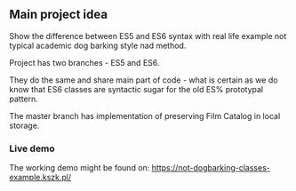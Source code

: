 ## Main project idea

Show the difference between ES5 and ES6 syntax with real life example not typical academic dog barking style nad method.

Project has two branches - ES5 and ES6.

They do the same and share main part of code - what is certain as we do know that ES6 classes are syntactic sugar for the old ES% prototypal pattern.

The master branch has implementation of preserving Film Catalog in local storage.

### Live demo

The working demo might be found on:
https://not-dogbarking-classes-example.kszk.pl/
